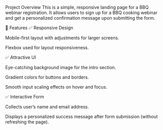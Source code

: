 Project Overview
This is a simple, responsive landing page for a BBQ webinar registration. It allows users to sign up for a BBQ cooking webinar and get a personalized confirmation message upon submitting the form.

🚀 Features
✅ Responsive Design

Mobile-first layout with adjustments for larger screens.

Flexbox used for layout responsiveness.

✅ Attractive UI

Eye-catching background image for the intro section.

Gradient colors for buttons and borders.

Smooth input scaling effects on hover and focus.

✅ Interactive Form

Collects user’s name and email address.

Displays a personalized success message after form submission (without refreshing the page).

